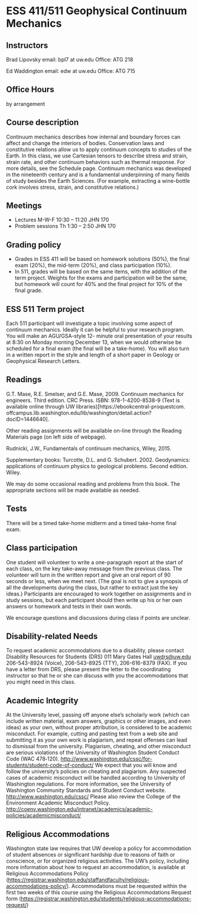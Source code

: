 # ESS 411/511 Geophysical Continuum Mechanics

## Instructors

Brad Lipovsky
email: bpl7 at uw.edu
Office: ATG 218

Ed Waddington
email: edw at uw.edu
Office: ATG 715

## Office Hours
by arrangement

## Course description
Continuum mechanics describes how internal and boundary forces can affect and change the interiors of bodies. Conservation laws and constitutive relations allow us to apply continuum concepts to studies of the Earth. In this class, we use Cartesian tensors to describe stress and strain, strain rate, and other continuum behaviors such as thermal response. For more details, see the Schedule page. Continuum mechanics was developed in the nineteenth century and is a fundamental underpinning of many fields of study besides the Earth Sciences. (For example, extracting a wine-bottle cork involves stress, strain, and constitutive relations.)

## Meetings
- Lectures M-W-F 10:30 – 11:20 JHN 170
- Problem sessions Th 1:30 – 2:50 JHN 170

## Grading policy
- Grades in ESS 411 will be based on homework solutions (50%), the final exam (20%), the mid-term (20%), and class participation (10%). 
- In 511, grades will be based on the same items, with the addition of the term project. Weights for the exams and participation will be the same, but homework will count for 40% and the final project for 10% of the final grade.

## ESS 511 Term project
Each 511 participant will investigate a topic involving some aspect of continuum mechanics. Ideally it can be helpful to your research program. You will make an AGU/GSA-style 12- minute oral presentation of your results at 8:30 on Monday morning December 13, when we would otherwise be scheduled for a final exam (the final will be a take-home). You will also turn in a written report in the style and length of a short paper in Geology or Geophysical Research Letters.

## Readings
G.T. Mase, R.E. Smelser, and G.E. Mase, 2009. Continuum mechanics for engineers. Third edition. CRC Press. ISBN: 978-1-4200-8538-9 (Text is available online through UW libraries)[https://ebookcentral-proquestcom.
offcampus.lib.washington.edu/lib/washington/detail.action?docID=1446640].

Other reading assignments will be available on-line through the Reading Materials page (on left side of webpage).

Rudnicki, J.W., Fundamentals of continuum mechanics, Wiley, 2015.

Supplementary books:
Turcotte, D.L. and G. Schubert. 2002. Geodynamics: applications of continuum physics to
geological problems. Second edition. Wiley.

We may do some occasional reading and problems from this book. The appropriate sections will be made available as needed.

## Tests
There will be a timed take-home midterm and a timed take-home final exam.

## Class participation
One student will volunteer to write a one-paragraph report at the start of each class, on the key
take-away message from the previous class. The volunteer will turn in the written report and
give an oral report of 90 seconds or less, when we meet next. (The goal is not to give a
synopsis of all the developments during the class, but rather to extract just the key ideas.)
Participants are encouraged to work together on assignments and in study sessions, but each
participant should then write up his or her own answers or homework and tests in their own
words.

We encourage questions and discussions during class if points are unclear.

## Disability-related Needs
To request academic accommodations due to a disability, please contact Disability Resources for Students (DRS) 011 Mary Gates Hall uwdrs@uw.edu 206-543-8924 (Voice), 206-543-8925 (TTY), 206-616-8379 (FAX). If you have a letter from DRS, please present the letter to the coordinating instructor so that he or she can discuss with you the accommodations that you might need in this class.

## Academic Integrity
At the University level, passing off anyone else’s scholarly work (which can include written material, exam answers, graphics or other images, and even ideas) as your own, without proper attribution, is considered to be academic misconduct. For example, cutting and pasting text from a web site and submitting it as your own work is plagiarism, and repeat offenses can lead to dismissal from the university. Plagiarism, cheating, and other misconduct are serious violations of the University of Washington Student Conduct Code (WAC 478‐120). http://www.washington.edu/cssc/for-students/student-code-of-conduct/ We expect that you will know and follow the university’s policies on cheating and plagiarism. Any suspected cases of academic misconduct will be handled according to University of Washington regulations. For more information, see the University of Washington Community Standards and Student Conduct website. http://www.washington.edu/cssc/ Please also review the College of the Environment Academic Misconduct Policy. http://coenv.washington.edu/intranet/academics/academic-policies/academicmisconduct/

## Religious Accommodations
Washington state law requires that UW develop a policy for accommodation of student
absences or significant hardship due to reasons of faith or conscience, or for organized
religious activities. The UW’s policy, including more information about how to request
an accommodation, is available at Religious Accommodations Policy
(https://registrar.washington.edu/staffandfaculty/religious-accommodations-policy/).
Accommodations must be requested within the first two weeks of this course using the
Religious Accommodations Request form
(https://registrar.washington.edu/students/religious-accommodations-request/)
